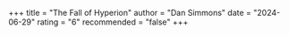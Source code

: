 +++
title = "The Fall of Hyperion"
author = "Dan Simmons"
date = "2024-06-29"
rating = "6"
recommended = "false"
+++